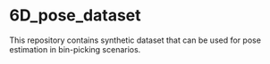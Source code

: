 # 6D_pose_dataset
This repository contains synthetic dataset that can be used for pose estimation in bin-picking scenarios.
